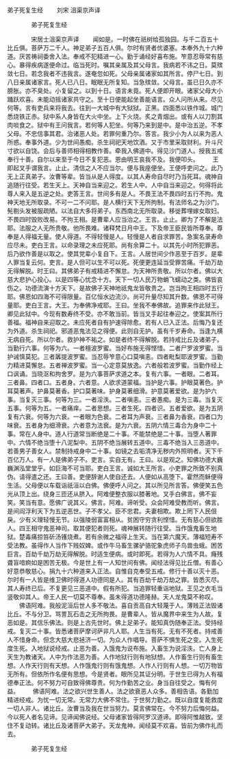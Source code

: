   弟子死复生经
　　刘宋 沮渠京声译




　　　　弟子死复生经

　　　　宋居士沮渠京声译
　　闻如是。一时佛在祇树给孤独园。与千二百五十比丘俱。菩萨万二千人。神足弟子五百人俱。尔时有贤者优婆塞。本奉外九十六种道。厌苦祷祠委舍入法。奉戒不犯精进一心。勤于诵经好喜布施。笮意忍辱常有慈心。暴得疾病遂便命过。临当死时。嘱其亲属及其父母言。我病若不讳之日。莫殡敛七日。若念我者不违我言。遂奄忽如死。父母亲属诸家如其所言。停尸七日。到八日亲属诸家言。死人已八日。眠眠无所复知。当急殡敛。父母言。虽已日久亦不膀胀。亦不臭处。小复留之。以到十日。语言未竟。死人便即开眼。诸家父母大小踊跃欢喜。未能动摇诸家共守之。至十日便能起坐善能语言。众人问所从来。尽见何等。言有吏兵来将我去。往到一大城中有大狱狱。正黑。四面悉以铁作城。城门悉烧铁正赤。狱中系人身皆在大火中坐。上下火烧。炙之青烟出。或有人以刀割其肉啖食之。狱中有王问我言。若何等人犯坐。何等乃来到是中。是中治五逆。不孝父母。不忠信事其君。治诸恶人处。若罪何重乃尔。答言。我少小为人以来为恶人所惑。奉事外道。少为世间愚痴。杀生祠祀天地饮酒。又于市里采取财利。升斗尺寸欲以自饶。会后与善师相得相教作善。牵我入佛道中。得见沙门道人。授我五戒奉行十善。自尔以来至于今日不复犯恶。恩由明王哀我不及。我便叩头。
　　王即起叉手谓我言。止止。清信之人不应当尔。便与我座便坐。王便呼吏问之。此乃无上正真弟子。汝曹等辈。皆当从是人得度。以其人寿命自尽时乃当死耳。魂神自追随行往受。若生天上。天神自当来迎之。若生人中。人中自当来迎之。何得将此尊人来入是五逆之处。吏答王言。世间多有是人。不畏王法不畏四时五行不拘。鬼神天地无所取录。不可一二不问耶。是人横行天下无所拘制。有法师名之为沙门。髡剔头发被服疏陋。以法自大多将弟子。东西南北无所取录。移徙葬埋嫁女取妇。不畏四时毁败改易。不拘王相。是曹辈人应当治之。王言。止止。卿为了不解是法耶。法服之人无所贵敬。他所畏难。诸释梵日月中王。下及帝王臣民皆所尊奉。尊奉是人得福无量。使人得道。不得轻慢是人。轻慢是人者自求罪苦。急案名录寿命应尽未。吏白王言。以命录理之未应死耶。尚有余算二十。以其先小时所犯罪恶。后乃欲作善是以取之。使其党辈小复自下。王言。人居世间少作恶至于百岁。是辈人罪当复云何。吏言。是人但可以生不可以死。死便更连延当受罪苦痛。千劫万劫无得解脱。时王曰。其佛弟子有戒精进不懈怠。为天神所贵敬。所以尔者。佛以大慈大悲护心投心。以是四等心忧念十方。天下一切人民万物蜎飞蠕动之类。佛皆哀伤之。功德流演十方天下。是故佛子天神地祇鬼龙皆敬贵之。岂当拘王相四时五行耶。佛恩如四海不可得限量。百亿恒水边流沙。尚可升量尽知其升数。佛恩不可得量耶。吏白王言。大王。为奉佛净戒耶。王曰。坐我不奉佛故。追罪来作此狱王。卿见此狱中。今现有数寿终不受。亦不敢当前。皆当叉手起往奉迎之。使案其所行善福。福神自来迎取之。未应死者自有护速得除愈。若有人已入正法。后悔乃复还为外道。杀生祠祀。邪道恶鬼法见之得便。此则自无护。虽有千岁寿命。当逢九横无病自死。所以尔者。救护神不祐之。如是者终不得解脱。若持戒比丘及诸弟子。当勤行六事。何等为六。一者檀波罗蜜。当好布施无得悭惜。二者尸罗波罗蜜。当护诫慎莫犯。三者羼提波罗蜜。当忍辱笮意心口莫嗔恚。四者毗梨耶波罗蜜。当勤力精进莫懈怠。五者禅波罗蜜。当一心定意莫放逸。六者般若波罗蜜。当勤作经上口讽诵。当晓沤和拘舍罗。是为六事菩萨求道之本。复有六事。一者眼。二者耳。三者鼻。四者口。五者身。六者意。人欲求道蒙福。当护是六事。护眼莫著色。护耳莫著声。护鼻莫著香。护口莫著味。护身莫著细滑。护意莫著爱欲。是为护六事。当复灭三事。何等为三。一者淫泆。二者嗔恚。三者愚痴。是为三毒。当复灭五事。何等为五。一者痛痒。二者思想。三者生死。四者识。五者爱欲。是为五阴复有六衰。何等为六衰。一者眼为色衰。二者耳为声衰。三者鼻为香衰。四者口为味衰。五者身为细滑衰。六者意为法衰。是为六衰。五阴六情三毒合为身中二十事。常在人身中。道人行道常当断绝是二十事。不能禁绝是二十事。当堕人著罪中。六情不绝当堕十八泥梨中。五阴不绝当展转五道中。三毒不绝当入三恶道中。若善男子善女人。禁制持戒身中二十事。如镜之去垢清净无秽内外照明者。天下千百亿万人。有一人是佛弟子不。吏言。实自无有。王曰。以是观之。知佛功德大巍巍渊泓堂堂乎。如巨海不可当耶。吏白王言。诚如大王所言。小吏罪之所致不别真伪。请得遣之还。王曰善。吏便辞谢人使自还去。人便如从高堕下。霍然而稣便得生活。父母便以车载诣祇洹以白佛。佛便呼人问之。其以所见所言答。佛便笑五色光从顶上出。绕身三匝还从脐入。阿难便整衣服以膝著地。叉手白佛言。佛不妄笑。笑当有意。愿佛广说其义。佛言。阿难。谛听受。众会阿难受教而听。佛言。是间阎浮利天下为五逆恶世。子不孝父。臣不忠君。夫妻相欺。欺上罔下人民佷戾。少有义理轻慢无节。以强陵弱富富相从。贫困守穷贪利悭惜。无有慈心但欲胜人。四王相守鬼恶神司。取其便犯者则死。魂神展转随行往受。当作饿鬼畜生地狱。楚毒痛掠笞斫汤镬烧煮。若有余微之福得上生天。当在第六魔天。薄福短寿不受法教。虽得作人当作下贱奴婢。或作牛马畜生骡驴骆驼象虎师子鸟兽虫蛾。困苦巨言。百劫千劫万劫无得解脱。时适生便病。或时即死。若得为人六情不具。癃残聋盲喑痾如是困苦无极。今是世上有一人知世间有佛。闻经法得见比丘僧。有善心好意恭敬慈心。捐九十六种道来入正法。自惟自克奉受五戒。修行十善以灭十恶。尔时有一人皆是维卫佛时得道人功德同是人。其有百劫千劫万劫之罪。皆悉灭尽。其人寿终已后。不复更见三恶道中。假有所犯。当追罪轻重诣地狱。王见之衣毛当竖敬仰其人。帝王人民一切莫不尊奉。虽未得道功德隆赫。天人龙鬼莫不称叹。
　　佛语阿难。我般泥洹后世人多不敬法。喜自贡高自大轻蔑于人。薄贱正法毁诸比丘。不与分卫。骂詈瓦石击之无所拘畏。是曹辈人。皆从魔界中来生为人故。复恶如是。其信乐佛法。则是上古先世时。佛上足弟子。能知真伪随奉正法。受持经戒。复灭二十事。皆悉诸菩萨摩诃萨非凡人耶。人生当有死。无有不死者。持戒善人不惜身命。但念大慈大悲拯济一切。为众人作唱导。菩萨不惧生死之变。入生死度生死。入地狱说经戒。止恶为善。入饿鬼为说布施。入畜生为说淫泆。亡人身上天生为教诸天。人中为作法恶为善。人作地狱行则有地狱想。人作畜生行则有畜生想。人作天行则有天想。人作饿鬼行则有饿鬼想。人作人行则有人想。一切万物皆无所有。但依所作名便有思想。今是贤者。眼所见其证分明。于世生已得为人有福德奉正法。何不努力可自致得佛尊贵。何为作勤苦之业。身当自往受之。悔有何益。
　　佛语阿难。法之欲兴世生善人。法之欲衰恶人众多。善相告语。各勤加精进经戒。为忧一切无常。无常力大佛不常住。于世努力勤之。既以自度复能救度一切人非人。诸比丘。汝曹当及我在世当努力。莫言佛常在。今不努力后悔何益。今以死人者名见谛。见谛闻佛说经。父母诸家皆得阿罗汉道谛。即得阿惟越致。坚住不复动转。诸比丘及诸菩萨大弟子。天龙鬼神。闻经莫不欢喜。皆前为佛作礼而去。

　　　　弟子死复生经


